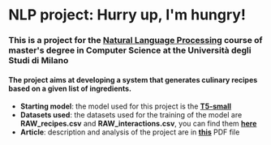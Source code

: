 # NLP project: Hurry up, I'm hungry!
### This is a project for the [Natural Language Processing](https://www.unimi.it/en/education/degree-programme-courses/2024/natural-language-processing-0) course of master's degree in Computer Science at the Università degli Studi di Milano
#### The project aims at developing a system that generates culinary recipes based on a given list of ingredients.
- **Starting model**:
the model used for this project is the [**T5-small**](https://huggingface.co/google-t5/t5-small)
- **Datasets used**:
the datasets used for the training of the model are **RAW_recipes.csv** and **RAW_interactions.csv**, you can find them [**here**](https://www.kaggle.com/datasets/shuyangli94/food-com-recipes-and-user-interactions)
- **Article**: description and analysis of the project are in [**this**](https://github.com/moroa01/Projects/blob/main/Recipe_Generator/Article.pdf) PDF file
